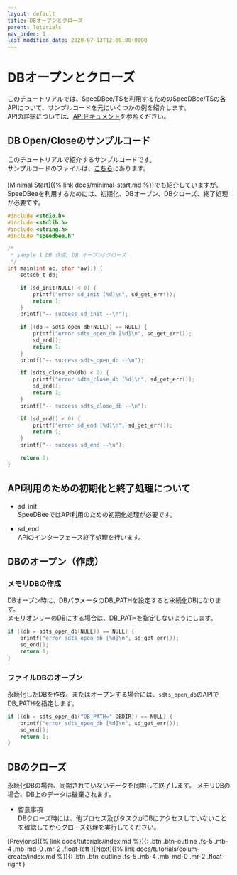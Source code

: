 ```yaml
---
layout: default
title: DBオープンとクローズ
parent: Tutorials
nav_order: 1
last_modified_date: 2020-07-13T12:00:00+0000
---
```


# DBオープンとクローズ

このチュートリアルでは、SpeeDBee/TSを利用するためのSpeeDBee/TSの各APIについて、サンプルコードを元にいくつかの例を紹介します。<br>
APIの詳細については、[APIドキュメント](https://github.com/saltyster/speedbee-ts/blob/main/doc/SDTS_API_20200707.pdf)を参照ください。<br>


## DB Open/Closeのサンプルコード

このチュートリアルで紹介するサンプルコードです。<br>
サンプルコードのファイルは、[こちら](https://github.com/saltyster/speedbee-ts/blob/main/samples/src/sample1.c)にあります。<br>
<br>
[Minimal Start]({% link docs/minimal-start.md %})でも紹介していますが、SpeeDBeeを利用するためには、初期化、DBオープン、DBクローズ、終了処理が必要です。<br>

```c
#include <stdio.h>
#include <stdlib.h>
#include <string.h>
#include "speedbee.h"

/*
 * sample 1 DB 作成, DB オープン/クローズ
 */
int main(int ac, char *av[]) {
	sdtsdb_t db;

	if (sd_init(NULL) < 0) {
		printf("error sd_init [%d]\n", sd_get_err());
		return 1;
	}
	printf("-- success sd_init --\n");

	if ((db = sdts_open_db(NULL)) == NULL) {
		printf("error sdts_open_db [%d]\n", sd_get_err());
		sd_end();
		return 1;
	}
	printf("-- success sdts_open_db --\n");

	if (sdts_close_db(db) < 0) {
		printf("error sdts_close_db [%d]\n", sd_get_err());
		sd_end();
		return 1;
	}
	printf("-- success sdts_close_db --\n");

	if (sd_end() < 0) {
		printf("error sd_end [%d]\n", sd_get_err());
		return 1;
	}
	printf("-- success sd_end --\n");

	return 0;
}
```
## API利用のための初期化と終了処理について

- sd_init <br>
SpeeDBeeではAPI利用のための初期化処理が必要です。

- sd_end <br>
APIのインターフェース終了処理を行います。

## DBのオープン（作成）

### メモリDBの作成

DBオープン時に、DBパラメータのDB_PATHを設定すると永続化DBになります。<br>
メモリオンリーのDBにする場合は、DB_PATHを指定しないようにします。<br>

```c
if ((db = sdts_open_db(NULL)) == NULL) {
	printf("error sdts_open_db [%d]\n", sd_get_err());
	sd_end();
	return 1;
}
```

### ファイルDBのオープン

永続化したDBを作成、またはオープンする場合には、`sdts_open_db`のAPIでDB_PATHを指定します。<br>

```c
if ((db = sdts_open_db("DB_PATH=" DBDIR)) == NULL) {
	printf("error sdts_open_db [%d]\n", sd_get_err());
	sd_end();
	return 1;
}
```

## DBのクローズ

永続化DBの場合、同期されていないデータを同期して終了します。
メモリDBの場合、DB上のデータは破棄されます。

- 留意事項<br>
DBクローズ時には、他プロセス及びタスクがDBにアクセスしていないことを確認してからクローズ処理を実行してください。


[Previons]({% link docs/tutorials/index.md %}){: .btn .btn-outline .fs-5 .mb-4 .mb-md-0 .mr-2 .float-left }[Next]({% link docs/tutorials/colum-create/index.md %}){: .btn .btn-outline .fs-5 .mb-4 .mb-md-0 .mr-2 .float-right }<br>